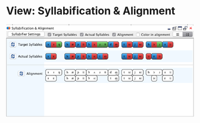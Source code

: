 # View: Syllabification & Alignment

![../images/EditorView_SyllAndAlign.png](../images/EditorView_SyllAndAlign.png)
